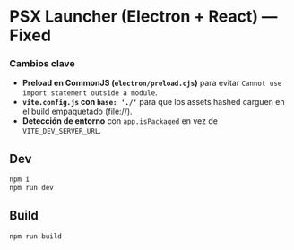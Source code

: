 # PSX Launcher (Electron + React) — Fixed

### Cambios clave
- **Preload en CommonJS (`electron/preload.cjs`)** para evitar `Cannot use import statement outside a module`.
- **`vite.config.js` con `base: './'`** para que los assets hashed carguen en el build empaquetado (file://).
- **Detección de entorno** con `app.isPackaged` en vez de `VITE_DEV_SERVER_URL`.

## Dev
```bash
npm i
npm run dev
```
## Build
```bash
npm run build
```
